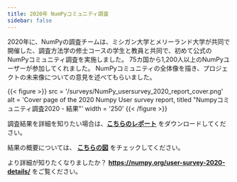 ```yaml
---
title: 2020年 NumPyコミュニティ調査
sidebar: false
---
```


2020年に、NumPyの調査チームは、ミシガン大学とメリーランド大学が共同で開催した、調査方法学の修士コースの学生と教員と共同で、初めて公式のNumPyコミュニティ調査を実施しました。 75カ国から1,200人以上のNumPyユーザーが参加してくれました。 NumPyコミュニティの全体像を描き、プロジェクトの未来像についての意見を述べてもらいました。

{{< figure >}}
src = '/surveys/NumPy_usersurvey_2020_report_cover.png'
alt = 'Cover page of the 2020 Numpy User survey report, titled "Numpyコミュニティ調査2020 - 結果"'
width = '250'
{{< /figure >}}

調査結果を詳細を知りたい場合は、**[こちらのレポート](/surveys/NumPy_usersurvey_2020_report.pdf)** をダウンロードしてください。


結果の概要については、 **[こちらの図](https://github.com/numpy/numpy-surveys/blob/master/images/2020NumPysurveyresults_community_infographic.pdf)** をチェックしてください。

より詳細が知りたくなりましたか？ **https://numpy.org/user-survey-2020-details/** をご覧ください。

